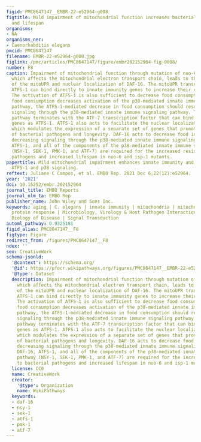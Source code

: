 ```yaml
---
figid: PMC8647147__EMBR-22-e52964-g008
figtitle: Mild impairment of mitochondrial function increases bacterial pathogen resistance
  and lifespan
organisms:
- NA
organisms_ner:
- Caenorhabditis elegans
pmcid: PMC8647147
filename: EMBR-22-e52964-g008.jpg
figlink: /pmc/articles/PMC8647147/figure/embr202152964-fig-0008/
number: F8
caption: Impairment of mitochondrial function through mutation of nuo‐6 or isp‐1,
  which affects the mitochondrial electron transport chain, leads to the activation
  of the mitoUPR and nuclear localization of DAF‐16. The mitoUPR transcription factor
  ATFS‐1 can bind directly to innate immunity genes to increase their expression.
  The activation of ATFS‐1 is also sufficient to decrease food consumption. As decreasing
  food consumption decreases activation of the p38‐mediated innate immune signaling
  pathway, the ATFS‐1‐mediated decrease in food consumption should result in decreased
  signaling through the p38‐mediated innate immune signaling pathway. This signaling
  pathway terminates with the ATF‐7 transcription factor that can bind to the same
  genes as ATFS‐1. ATFS‐1 also acts to facilitate the nuclear localization of DAF‐16,
  which modulates the expression of a separate set of genes that promotes survival
  of bacterial pathogens and longevity. DAF‐16 acts to decrease food intake, thereby
  decreasing signaling through the p38‐mediated innate immune signaling pathway. DAF‐16,
  ATFS‐1, and all of the components of the p38‐mediated innate immune signaling pathway
  (NSY‐1, SEK‐1, PMK‐1, and ATF‐7) are required for the increased resistance to bacterial
  pathogens and increased lifespan in nuo‐6 and isp‐1 mutants.
papertitle: Mild mitochondrial impairment enhances innate immunity and longevity through
  ATFS‐1 and p38 signaling.
reftext: Juliane C Campos, et al. EMBO Rep. 2021 Dec 6;22(12):e52964.
year: '2021'
doi: 10.15252/embr.202152964
journal_title: EMBO Reports
journal_nlm_ta: EMBO Rep
publisher_name: John Wiley and Sons Inc.
keywords: aging | C. elegans | innate immunity | mitochondria | mitochondrial unfolded
  protein response | Microbiology, Virology & Host Pathogen Interaction | Molecular
  Biology of Disease | Signal Transduction
automl_pathway: 0.9325181
figid_alias: PMC8647147__F8
figtype: Figure
redirect_from: /figures/PMC8647147__F8
ndex: ''
seo: CreativeWork
schema-jsonld:
  '@context': https://schema.org/
  '@id': https://pfocr.wikipathways.org/figures/PMC8647147__EMBR-22-e52964-g008.html
  '@type': Dataset
  description: Impairment of mitochondrial function through mutation of nuo‐6 or isp‐1,
    which affects the mitochondrial electron transport chain, leads to the activation
    of the mitoUPR and nuclear localization of DAF‐16. The mitoUPR transcription factor
    ATFS‐1 can bind directly to innate immunity genes to increase their expression.
    The activation of ATFS‐1 is also sufficient to decrease food consumption. As decreasing
    food consumption decreases activation of the p38‐mediated innate immune signaling
    pathway, the ATFS‐1‐mediated decrease in food consumption should result in decreased
    signaling through the p38‐mediated innate immune signaling pathway. This signaling
    pathway terminates with the ATF‐7 transcription factor that can bind to the same
    genes as ATFS‐1. ATFS‐1 also acts to facilitate the nuclear localization of DAF‐16,
    which modulates the expression of a separate set of genes that promotes survival
    of bacterial pathogens and longevity. DAF‐16 acts to decrease food intake, thereby
    decreasing signaling through the p38‐mediated innate immune signaling pathway.
    DAF‐16, ATFS‐1, and all of the components of the p38‐mediated innate immune signaling
    pathway (NSY‐1, SEK‐1, PMK‐1, and ATF‐7) are required for the increased resistance
    to bacterial pathogens and increased lifespan in nuo‐6 and isp‐1 mutants.
  license: CC0
  name: CreativeWork
  creator:
    '@type': Organization
    name: WikiPathways
  keywords:
  - daf-16
  - nsy-1
  - sek-1
  - atfs-1
  - pmk-1
  - atf-7
---
```

